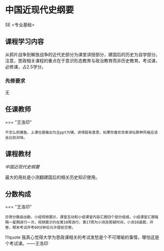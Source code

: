# 中国近现代史纲要 
<div class="badges">
<span class="badge se-badge">SE <专业基础></span>
</div>

## 课程学习内容

从鸦片战争到解放战争的近代史部分为课堂讲授部分，建国后的历史为自学部分。注意，思政相关课程的重点在于意识形态教育与政治教育而非历史教育。考试课，必修课，占2.5学分。

### 先修要求

无

## 任课教师

=== "王洛印"

    不怎么抓摸鱼，上课也是输出为主ppt为辅，讲得挺有意思，如果你喜欢百家讲坛那种风格应该会比较对味。

## 课程教材

*中国近现代史纲要*

最大的用处是小测翻建国后的相关历史知识使用。


## 分数构成

=== "王洛印"

    日常分数由出勤，小组视频展示，课堂互动和小组课堂内容汇报四个部分组成。小组课堂汇报每隔一星期进行一次，视频展示约在第10周进行，第17周为小测及答疑时间，小测10道题，开卷，期末考试开考60分钟后允许提前交卷。

!!!quote
    我真心觉得大学为思政课相关的考试发愁是个不可理喻的事情，哪怕这是个考试课。——王洛印
